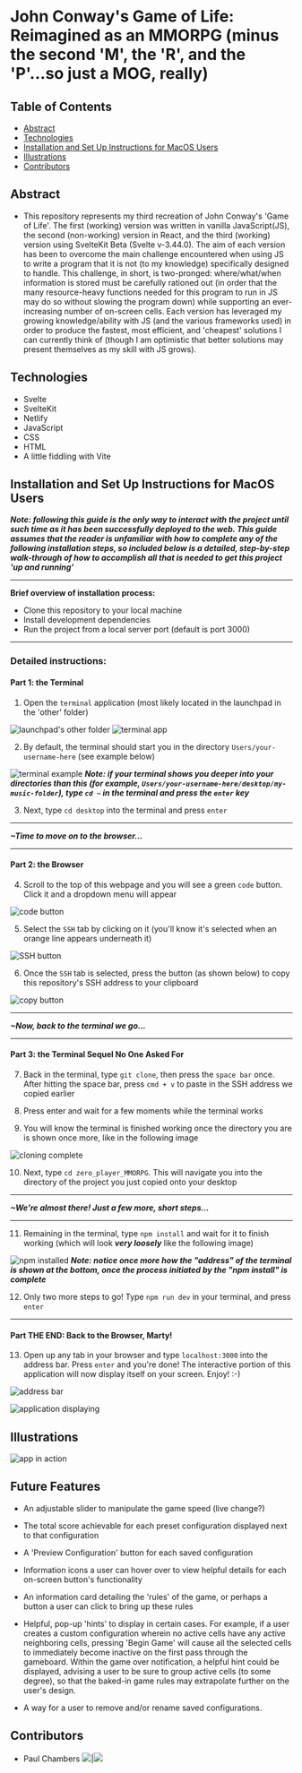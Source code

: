 # **John Conway's Game of Life: Reimagined as an MMORPG (minus the second 'M', the 'R', and the 'P'...so just a MOG, really)**


## **Table of Contents**

- [Abstract](#Abstract)
- [Technologies](#Technologies)
- [Installation and Set Up Instructions for MacOS Users](#Installation-and-Set-Up-Instructions-for-MacOS-Users)
- [Illustrations](#Illustrations)
- [Contributors](#Contributors)


## **Abstract**

- This repository represents my third recreation of John Conway's 'Game of Life'. The first (working) version was written in vanilla JavaScript(JS), the second (non-working) version in React, and the third (working) version using SvelteKit Beta (Svelte v-3.44.0). The aim of each version has been to overcome the main challenge encountered when using JS to write a program that it is not (to my knowledge) specifically designed to handle.
  This challenge, in short, is two-pronged: where/what/when information is stored must be carefully rationed out (in order that the many resource-heavy functions needed for this program to run in JS may do so without slowing the program down) while supporting an ever-increasing number of on-screen cells. Each version has leveraged my growing knowledge/ability with JS (and the various frameworks used) in order to produce the fastest, most efficient, and 'cheapest' solutions I can currently think of (though I am optimistic that better solutions may present themselves as my skill with JS grows).


## **Technologies**

- Svelte
- SvelteKit
- Netlify
- JavaScript
- CSS
- HTML
- A little fiddling with Vite


## **Installation and Set Up Instructions for MacOS Users**

***Note: following this guide is the only way to interact with the project until such time as it has been successfully deployed to the web. This guide assumes that the reader is unfamiliar with how to complete any of the following installation steps, so included below is a detailed, step-by-step walk-through of how to accomplish all that is needed to get this project 'up and running'***

-----------------------------------------------------------------------------

**Brief overview of installation process:**
  - Clone this repository to your local machine
  - Install development dependencies
  - Run the project from a local server port (default is port 3000)

-----------------------------------------------------------------------------

### **Detailed instructions:**

#### **Part 1: the Terminal**

1. Open the ```terminal``` application (most likely located in the launchpad in the 'other' folder)

![launchpad's other folder](https://i.imgur.com/dr2hdT8.png)
![terminal app](https://i.imgur.com/hEDcSfO.png)

2. By default, the terminal should start you in the directory ```Users/your-username-here``` (see example below)

![terminal example](https://i.imgur.com/30Q9Yk3.png)
***Note: if your terminal shows you deeper into your directories than this (for example, ```Users/your-username-here/desktop/my-music-folder```), type ```cd ~``` in the terminal and press the ```enter``` key***

3. Next, type ```cd desktop``` into the terminal and press ```enter```

-----------------------------------------------------------------------------

***~Time to move on to the browser...***

-----------------------------------------------------------------------------

#### **Part 2: the Browser**

4. Scroll to the top of this webpage and you will see a green ```code``` button. Click it and a dropdown menu will appear

![code button](https://i.imgur.com/PCdvvuO.png)

5. Select the ```SSH``` tab by clicking on it (you'll know it's selected when an orange line appears underneath it)

![SSH button](https://i.imgur.com/vmA7NiV.png)

6. Once the ```SSH``` tab is selected, press the button (as shown below) to copy this repository's SSH address to your clipboard

![copy button](https://i.imgur.com/Y6jnw9a.png)

-----------------------------------------------------------------------------

***~Now, back to the terminal we go...***

-----------------------------------------------------------------------------

#### **Part 3: the Terminal Sequel No One Asked For**

7. Back in the terminal, type ```git clone```, then press the ```space bar``` once. After hitting the space bar, press ```cmd + v``` to paste in the SSH address we copied earlier

8. Press enter and wait for a few moments while the terminal works

9. You will know the terminal is finished working once the directory you are is shown once more, like in the following image

![cloning complete](https://i.imgur.com/KCehSls.png)

10. Next, type ```cd zero_player_MMORPG```. This will navigate you into the directory of the project you just copied onto your desktop

-----------------------------------------------------------------------------

***~We're almost there! Just a few more, short steps...***

-----------------------------------------------------------------------------

11. Remaining in the terminal, type ```npm install``` and wait for it to finish working (which will look ***very loosely*** like the following image)

![npm installed](https://i.imgur.com/bkJkRWW.png)
***Note: notice once more how the "address" of the terminal is shown at the bottom, once the process initiated by the "npm install" is complete***

12. Only two more steps to go! Type ```npm run dev``` in your terminal, and press ```enter```

-----------------------------------------------------------------------------

#### **Part THE END: Back to the Browser, Marty!**

13. Open up any tab in your browser and type ```localhost:3000``` into the address bar. Press ```enter``` and you're done! The interactive portion of this application will now display itself on your screen. Enjoy! :-)

![address bar](https://i.imgur.com/72WgUD8.png)

![application displaying](https://i.imgur.com/5tomT0I.png)


## **Illustrations**

![app in action](https://github.com/PaulTimothyChambers/zero_player_MMORPG/blob/main/ZPGforGITHUB2.gif)


## **Future Features**

- An adjustable slider to manipulate the game speed (live change?)

- The total score achievable for each preset configuration displayed next to that configuration

- A 'Preview Configuration' button for each saved configuration

- Information icons a user can hover over to view helpful details for each on-screen button's functionality

- An information card detailing the 'rules' of the game, or perhaps a button a user can click to bring up these rules

- Helpful, pop-up 'hints' to display in certain cases. For example, if a user creates a custom configuration wherein no active cells have any active neighboring cells, pressing 'Begin Game' will cause all the selected cells to immediately become inactive on the first pass through the gameboard. Within the game over notification, a helpful hint could be displayed, advising a user to be sure to group active cells (to some degree), so that the baked-in game rules may extrapolate further on the user's design.

- A way for a user to remove and/or rename saved configurations.


## **Contributors**

- Paul Chambers [<img src="https://img.shields.io/badge/GitHub-181717.svg?&style=flaste&logo=github&logoColor=white" />](https://github.com/PaulTimothyChambers)|[<img src= "https://img.shields.io/badge/in-LinkedIn-blue" />](https://www.linkedin.com/in/paultimothychambers/)
